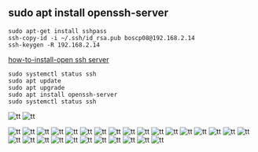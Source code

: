 



## sudo apt install openssh-server

````
sudo apt-get install sshpass
ssh-copy-id -i ~/.ssh/id_rsa.pub boscp08@192.168.2.14
ssh-keygen -R 192.168.2.14
````

[how-to-install-open ssh server](https://www.cyberciti.biz/faq/ubuntu-linux-install-openssh-server/)

````
sudo systemctl status ssh
sudo apt update
sudo apt upgrade
sudo apt install openssh-server
sudo systemctl status ssh

````

![tt](.//pictures/full-swing_20201106_00.png)
![tt](.//pictures/full-swing_20201106_01.png)



![tt](.//pictures/vmware_installatie_20201106_00.png)
![tt](.//pictures/vmware_installatie_20201106_01.png)
![tt](.//pictures/vmware_installatie_20201106_02.png)
![tt](.//pictures/vmware_installatie_20201106_03.png)
![tt](.//pictures/vmware_installatie_20201106_04.png)
![tt](.//pictures/vmware_installatie_20201106_05.png)
![tt](.//pictures/vmware_installatie_20201106_06.png)
![tt](.//pictures/vmware_installatie_20201106_07.png)
![tt](.//pictures/vmware_installatie_20201106_08.png)
![tt](.//pictures/vmware_installatie_20201106_09.png)
![tt](.//pictures/vmware_installatie_20201106_10.png)
![tt](.//pictures/vmware_installatie_20201106_11.png)
![tt](.//pictures/vmware_installatie_20201106_12.png)
![tt](.//pictures/vmware_installatie_20201106_13.png)
![tt](.//pictures/vmware_installatie_20201106_14.png)
![tt](.//pictures/vmware_installatie_20201106_15.png)
![tt](.//pictures/vmware_installatie_20201106_16.png)
![tt](.//pictures/vmware_installatie_20201106_17.png)
![tt](.//pictures/vmware_installatie_20201106_18.png)
![tt](.//pictures/vmware_installatie_20201106_19.png)
![tt](.//pictures/vmware_installatie_20201106_20.png)
![tt](.//pictures/vmware_installatie_20201106_21.png)
![tt](.//pictures/vmware_installatie_20201106_22.png)
![tt](.//pictures/vmware_installatie_20201106_23.png)
![tt](.//pictures/vmware_installatie_20201106_24.png)
![tt](.//pictures/vmware_installatie_20201106_25.png)
![tt](.//pictures/vmware_installatie_20201106_26.png)
![tt](.//pictures/vmware_installatie_20201106_27.png)
